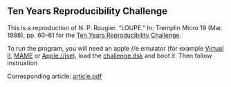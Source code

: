 
## Ten Years Reproducibility Challenge

This is a reproduction of N. P. Rougier. “LOUPE.” In: Tremplin Micro 19
(Mar. 1988), pp. 60–61 for the [Ten Years Reproducibility
Challenge](https://rescience.github.io/ten-years/).

To run the program, you will need an apple //e emulator (for example [Virtual
II](http://www.virtualii.com/), [MAME](https://www.mamedev.org/) or [Apple
//jse]( https://www.scullinsteel.com/apple/e)), load the
[challenge.dsk](challenge.dsk) and boot it. Then follow instruxtion

Corresponding article: [article.pdf](article/article.pdf)

